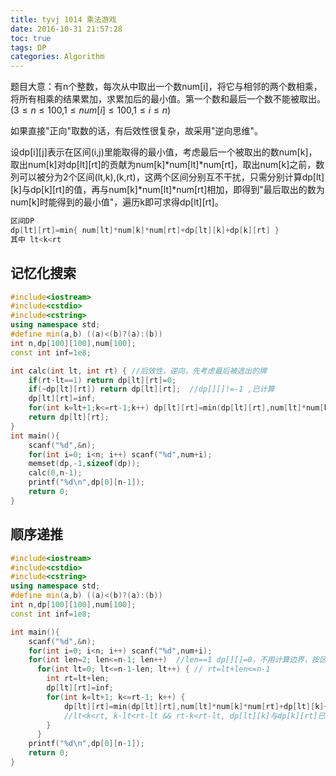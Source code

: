 ```yaml
---
title: tyvj 1014 乘法游戏
date: 2016-10-31 21:57:28
toc: true
tags: DP
categories: Algorithm
---
```

题目大意：有n个整数，每次从中取出一个数num[i]，将它与相邻的两个数相乘，将所有相乘的结果累加，求累加后的最小值。第一个数和最后一个数不能被取出。($3\leq n\leq100$,$1\leq num[i]\leq100$,$1\leq i\leq n$)

<!--more-->

如果直接"正向"取数的话，有后效性很复杂，故采用"逆向思维"。

设dp[i][j]表示在区间(i,j)里能取得的最小值，考虑最后一个被取出的数num[k]，取出num[k]对dp[lt][rt]的贡献为num[k]\*num[lt]\*num[rt]，取出num[k]之前，数列可以被分为2个区间(lt,k),(k,rt)，这两个区间分别互不干扰，只需分别计算dp[lt][k]与dp[k][rt]的值，再与num[k]\*num[lt]\*num[rt]相加，即得到"最后取出的数为num[k]时能得到的最小值"，遍历k即可求得dp[lt][rt]。

``` c++
区间DP
dp[lt][rt]=min{ num[lt]*num[k]*num[rt]+dp[lt][k]+dp[k][rt] }
其中 lt<k<rt
```

## 记忆化搜索
``` c++
#include<iostream>
#include<cstdio>
#include<cstring>
using namespace std;
#define min(a,b) ((a)<(b)?(a):(b))
int n,dp[100][100],num[100];
const int inf=1e8;

int calc(int lt, int rt) { //后效性，逆向，先考虑最后被选出的牌 
	if(rt-lt==1) return dp[lt][rt]=0;   
	if(~dp[lt][rt]) return dp[lt][rt];  //dp[][]!=-1 ,已计算 
	dp[lt][rt]=inf;
	for(int k=lt+1;k<=rt-1;k++) dp[lt][rt]=min(dp[lt][rt],num[lt]*num[k]*num[rt]+calc(lt,k)+calc(k,rt));
	return dp[lt][rt];	
}
int main(){
	scanf("%d",&n);
	for(int i=0; i<n; i++) scanf("%d",num+i);
	memset(dp,-1,sizeof(dp));
	calc(0,n-1);
	printf("%d\n",dp[0][n-1]);
	return 0;
}
```
## 顺序递推
``` c++
#include<iostream>
#include<cstdio>
#include<cstring>
using namespace std;
#define min(a,b) ((a)<(b)?(a):(b))
int n,dp[100][100],num[100];
const int inf=1e8;

int main(){
	scanf("%d",&n);
	for(int i=0; i<n; i++) scanf("%d",num+i);
	for(int len=2; len<=n-1; len++)  //len==1 dp[][]=0，不用计算边界，按区间长度递推
	  for(int lt=0; lt<=n-1-len; lt++) { // rt=lt+len<=n-1
	    int rt=lt+len;
	    dp[lt][rt]=inf;
	  	for(int k=lt+1; k<=rt-1; k++) {
	  		dp[lt][rt]=min(dp[lt][rt],num[lt]*num[k]*num[rt]+dp[lt][k]+dp[k][rt]);
	  		//lt<k<rt, k-lt<rt-lt && rt-k<rt-lt, dp[lt][k]与dp[k][rt]已算过 
		}
	  }	
	printf("%d\n",dp[0][n-1]);
	return 0;
}
```
